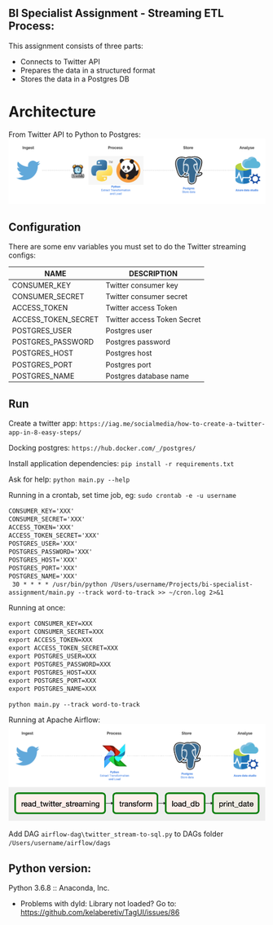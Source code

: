 ## BI Specialist Assignment - Streaming ETL Process:

This assignment consists of three parts:
- Connects to Twitter API
- Prepares the data in a structured format
- Stores the data in a Postgres DB


# Architecture

From Twitter API to Python to Postgres:
![Architecture](https://github.com/edwardmartinsjr/bi-specialist-assignment/blob/master/architecture.png)


## Configuration

There are some env variables you must set to do the Twitter streaming configs:

NAME                      | DESCRIPTION
--------------------------|------------
CONSUMER_KEY            | Twitter consumer key
CONSUMER_SECRET         | Twitter consumer secret
ACCESS_TOKEN            | Twitter access Token
ACCESS_TOKEN_SECRET     | Twitter access Token Secret
POSTGRES_USER           | Postgres user
POSTGRES_PASSWORD       | Postgres password
POSTGRES_HOST           | Postgres host
POSTGRES_PORT           | Postgres port
POSTGRES_NAME           | Postgres database name

## Run
Create a twitter app:
`https://iag.me/socialmedia/how-to-create-a-twitter-app-in-8-easy-steps/`

Docking postgres:
`https://hub.docker.com/_/postgres/`

Install application dependencies:
`pip install -r requirements.txt`

Ask for help:
`python main.py --help`

Running in a crontab, set time job, eg:
`sudo crontab -e -u username`
```
CONSUMER_KEY='XXX'
CONSUMER_SECRET='XXX'
ACCESS_TOKEN='XXX'
ACCESS_TOKEN_SECRET='XXX'
POSTGRES_USER='XXX'
POSTGRES_PASSWORD='XXX'
POSTGRES_HOST='XXX'
POSTGRES_PORT='XXX'
POSTGRES_NAME='XXX'
 30 * * * * /usr/bin/python /Users/username/Projects/bi-specialist-assignment/main.py --track word-to-track >> ~/cron.log 2>&1
```

Running at once:
```
export CONSUMER_KEY=XXX
export CONSUMER_SECRET=XXX
export ACCESS_TOKEN=XXX
export ACCESS_TOKEN_SECRET=XXX
export POSTGRES_USER=XXX
export POSTGRES_PASSWORD=XXX
export POSTGRES_HOST=XXX
export POSTGRES_PORT=XXX
export POSTGRES_NAME=XXX
```
`python main.py --track word-to-track`

Running at Apache Airflow:
![Architecture](https://github.com/edwardmartinsjr/bi-specialist-assignment/blob/master/architecture-airflow.png)
![](graph-view.png?raw=true)

Add DAG `airflow-dag\twitter_stream-to-sql.py` to DAGs folder `/Users/username/airflow/dags` 


## Python version:
Python 3.6.8 :: Anaconda, Inc.
- Problems with dyld: Library not loaded? Go to: https://github.com/kelaberetiv/TagUI/issues/86


